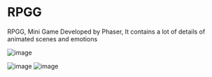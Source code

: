 # RPGG
RPGG, Mini Game Developed by Phaser, It contains a lot of details of animated scenes and emotions

![image](https://user-images.githubusercontent.com/74735976/177026242-5193eb8f-9cb9-4481-b588-55ce1991f756.png)

![image](https://user-images.githubusercontent.com/74735976/177026197-90784809-8d18-4380-8301-1187508c8443.png)
![image](https://user-images.githubusercontent.com/74735976/177026221-576a8a44-d1c4-4675-bd4a-4a21c47c1c6d.png)
